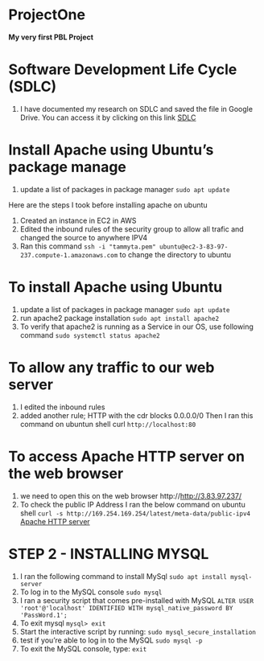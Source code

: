 # ProjectOne
**My very first PBL Project**
# Software Development Life Cycle (SDLC)
1. I have documented my research on SDLC and saved the file in Google Drive. You can access it by clicking on this link 	[SDLC](https://docs.google.com/document/d/1JdCA-DxQSVqaUybwD0bQUlkJ2IcsJUSf/edit?usp=sharing&ouid=106659470577486106602&rtpof=true&sd=true)

# Install Apache using Ubuntu’s package manage
1. update a list of packages in package manager
	`sudo apt update`

Here are the steps I took before installing apache on ubuntu

1. Created an instance in EC2 in AWS
2. Edited the inbound rules of the  security group to allow all trafic and changed the source to anywhere IPV4 
3. Ran this command `ssh -i "tammyta.pem" ubuntu@ec2-3-83-97-237.compute-1.amazonaws.com`  to change the directory to ubuntu

# To install Apache using Ubuntu

1. update a list of packages in package manager
`sudo apt update`
2. run apache2 package installation
`sudo apt install apache2`
3. To verify that apache2 is running as a Service in our OS, use following command
`sudo systemctl status apache2`

# To allow any traffic to our web server
1. I edited the inbound rules
2. added another rule; HTTP with the cdr blocks 0.0.0.0/0
Then I ran this command on ubuntun shell curl `http://localhost:80`

# To access Apache HTTP server on the web browser
1. we need to open this on the web browser http://http://3.83.97.237/
2. To check the public IP Address 
I ran the below command on ubuntu shell
`curl -s http://169.254.169.254/latest/meta-data/public-ipv4`
[Apache HTTP server](http://3.83.97.237/)


# STEP 2 - INSTALLING MYSQL
1. I ran the following command to install MySql
`sudo apt install mysql-server`
2. To log in to the MySQL console
`sudo mysql`
3. I ran a security script that comes pre-installed with MySQL
`ALTER USER 'root'@'localhost' IDENTIFIED WITH mysql_native_password BY 'PassWord.1';`
4. To exit mysql
`mysql> exit`
5. Start the interactive script by running:
`sudo mysql_secure_installation`
6. test if you’re able to log in to the MySQL
`sudo mysql -p`
7. To exit the MySQL console, type:
`exit`

